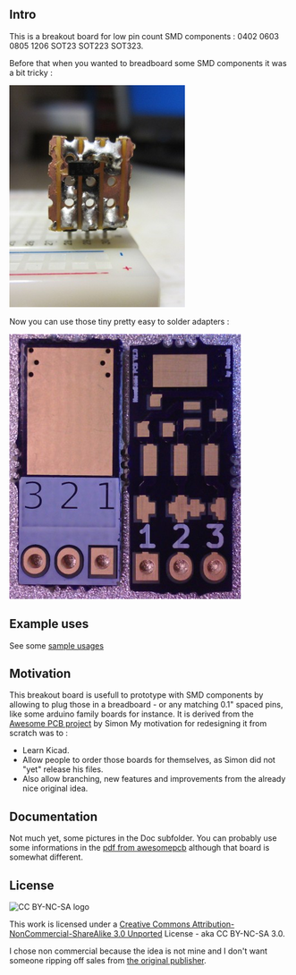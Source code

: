 ## Intro

This is a breakout board for low pin count SMD components : 0402 0603 0805 1206 SOT23 SOT223 SOT323.

Before that when you wanted to breadboard some SMD components it was a bit tricky :

![Before](https://github.com/DeuxVis/HaveSome_PCB/blob/master/Doc/thumb_BeforeHavingSome.jpg?raw=true "Before having some...")

Now you can use those tiny pretty easy to solder adapters :

![After](https://github.com/DeuxVis/HaveSome_PCB/blob/master/Doc/thumb_V1.0_OSHPark.jpg?raw=true "Ready to prototype !")

## Example uses

See some [sample usages](https://hackaday.io/project/10412-hacker-breakout-board-for-most-popular-smd#menu-details)

## Motivation

This breakout board is usefull to prototype with SMD components by allowing to plug those in a breadboard - or any matching 0.1" spaced pins, like some arduino family boards for instance.
It is derived from the [Awesome PCB project](https://hackaday.io/project/10412-hacker-breakout-board-for-most-popular-smd) by Simon
My motivation for redesigning it from scratch was to :
*   Learn Kicad.
*   Allow people to order those boards for themselves, as Simon did not "yet" release his files.
*   Also allow branching, new features and improvements from the already nice original idea.

## Documentation

Not much yet, some pictures in the Doc subfolder.
You can probably use some informations in the [pdf from awesomepcb](http://www.awesomepcb.com/wp-content/uploads/2015/06/0603_0805_1206_SOT23_SOT223_0402_SOT323_rev01_documentation-PCB.pdf) although that board is somewhat different.


## License

![CC BY-NC-SA logo](https://i.creativecommons.org/l/by-nc-sa/3.0/88x31.png "CC BY-NC-SA 3.0")

This work is licensed under a [Creative Commons Attribution-NonCommercial-ShareAlike 3.0 Unported](https://creativecommons.org/licenses/by-nc-sa/3.0/) License - aka CC BY-NC-SA 3.0.

I chose non commercial because the idea is not mine and I don't want someone ripping off sales from [the original publisher](http://www.awesomepcb.com/product-category/pcb-bread-board-tools/).

